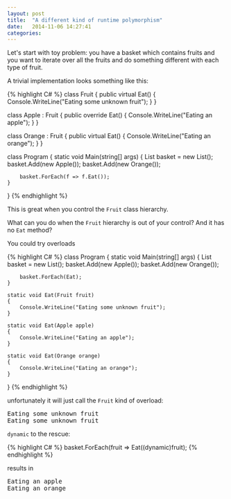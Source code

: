 ```yaml
---
layout: post
title:  "A different kind of runtime polymorphism"
date:   2014-11-06 14:27:41
categories:
---
```


Let's start with toy problem: you have a basket which contains fruits and you want to iterate over all the fruits and do something different with each type of fruit. 

A trivial implementation looks something like this:

{% highlight C# %}
class Fruit
{
    public virtual Eat()
    {
        Console.WriteLine("Eating some unknown fruit");
    }
}

class Apple : Fruit
{
    public override Eat()
    {
        Console.WriteLine("Eating an apple");
    }
}

class Orange : Fruit
{
    public virtual Eat()
    {
        Console.WriteLine("Eating an orange");
    }
}

class Program
{
    static void Main(string[] args)
    {
        List<Fruit> basket = new List<Fruit>();
        basket.Add(new Apple());
        basket.Add(new Orange());

        basket.ForEach(f => f.Eat());
    }
}
{% endhighlight %}

This is great when you control the `Fruit` class hierarchy.

What can you do when the `Fruit` hierarchy is out of your control? And it has no `Eat` method?

You could try overloads

{% highlight C# %}
class Program
{
    static void Main(string[] args)
    {
        List<Fruit> basket = new List<Fruit>();
        basket.Add(new Apple());
        basket.Add(new Orange());

        basket.ForEach(Eat);
    }
    
    static void Eat(Fruit fruit)
    {
        Console.WriteLine("Eating some unknown fruit");
    }
    
    static void Eat(Apple apple)
    {
        Console.WriteLine("Eating an apple");
    }
    
    static void Eat(Orange orange)
    {
        Console.WriteLine("Eating an orange");
    }
}
{% endhighlight %}

unfortunately it will just call the `Fruit` kind of overload:

<pre>
Eating some unknown fruit
Eating some unknown fruit
</pre>

`dynamic` to the rescue:

{% highlight C# %}
        basket.ForEach(fruit => Eat((dynamic)fruit);
{% endhighlight %}

results in

<pre>
Eating an apple
Eating an orange
</pre>

